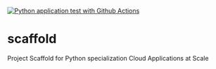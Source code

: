 [![Python application test with Github Actions](https://github.com/mattsthilaire/scaffold/actions/workflows/main.yml/badge.svg)](https://github.com/mattsthilaire/scaffold/actions/workflows/main.yml)

# scaffold
Project Scaffold for Python specialization Cloud Applications at Scale
